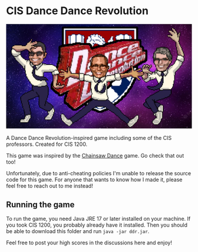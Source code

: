 # CIS Dance Dance Revolution

![Cover Image](ddrcover.png)

A Dance Dance Revolution-inspired game including some of the CIS professors. Created for CIS 1200.

This game was inspired by the [Chainsaw Dance](https://benedique.itch.io/chainsaw-dance) game. Go check that out too!

Unfortunately, due to anti-cheating policies I'm unable to release the source code for this game. For anyone that wants to know how I made it, please feel free to reach out to me instead!

## Running the game

To run the game, you need Java JRE 17 or later installed on your machine. If you took CIS 1200, you probably already have it installed. Then you should be able to download this folder and run `java -jar ddr.jar`.

Feel free to post your high scores in the discussions here and enjoy!
